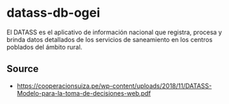 # datass-db-ogei
El DATASS es el aplicativo de información nacional que registra, procesa y brinda datos detallados de los servicios de saneamiento en los centros poblados del ámbito rural.
## Source
 - https://cooperacionsuiza.pe/wp-content/uploads/2018/11/DATASS-Modelo-para-la-toma-de-decisiones-web.pdf
